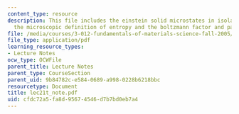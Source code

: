 ```yaml
---
content_type: resource
description: This file includes the einstein solid microstates in isolated systems,
  the microscopic definition of entropy and the boltzmann factor and partition function.
file: /media/courses/3-012-fundamentals-of-materials-science-fall-2005/cfdc72a5fa8d95674546d7b7bd0eb7a4_lec21t_note.pdf
file_type: application/pdf
learning_resource_types:
- Lecture Notes
ocw_type: OCWFile
parent_title: Lecture Notes
parent_type: CourseSection
parent_uid: 9b84782c-e584-0689-a998-0228b6218bbc
resourcetype: Document
title: lec21t_note.pdf
uid: cfdc72a5-fa8d-9567-4546-d7b7bd0eb7a4
---
```

